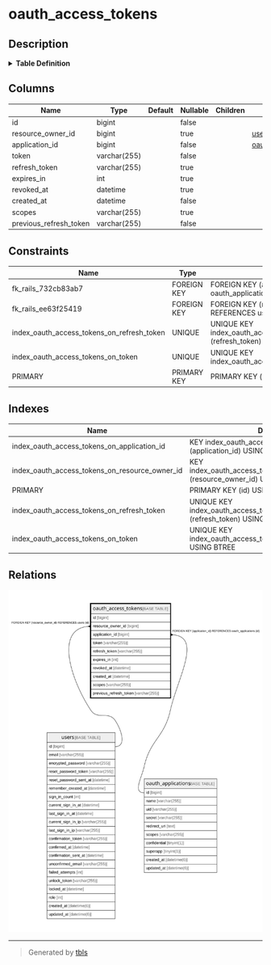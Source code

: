 # oauth_access_tokens

## Description

<details>
<summary><strong>Table Definition</strong></summary>

```sql
CREATE TABLE `oauth_access_tokens` (
  `id` bigint NOT NULL AUTO_INCREMENT,
  `resource_owner_id` bigint DEFAULT NULL,
  `application_id` bigint NOT NULL,
  `token` varchar(255) NOT NULL,
  `refresh_token` varchar(255) DEFAULT NULL,
  `expires_in` int DEFAULT NULL,
  `revoked_at` datetime DEFAULT NULL,
  `created_at` datetime NOT NULL,
  `scopes` varchar(255) DEFAULT NULL,
  `previous_refresh_token` varchar(255) NOT NULL DEFAULT '',
  PRIMARY KEY (`id`),
  UNIQUE KEY `index_oauth_access_tokens_on_token` (`token`),
  UNIQUE KEY `index_oauth_access_tokens_on_refresh_token` (`refresh_token`),
  KEY `index_oauth_access_tokens_on_application_id` (`application_id`),
  KEY `index_oauth_access_tokens_on_resource_owner_id` (`resource_owner_id`),
  CONSTRAINT `fk_rails_732cb83ab7` FOREIGN KEY (`application_id`) REFERENCES `oauth_applications` (`id`),
  CONSTRAINT `fk_rails_ee63f25419` FOREIGN KEY (`resource_owner_id`) REFERENCES `users` (`id`)
) ENGINE=InnoDB DEFAULT CHARSET=utf8mb4 COLLATE=utf8mb4_0900_ai_ci
```

</details>

## Columns

| Name                   | Type         | Default | Nullable | Children | Parents                                     | Comment |
| ---------------------- | ------------ | ------- | -------- | -------- | ------------------------------------------- | ------- |
| id                     | bigint       |         | false    |          |                                             |         |
| resource_owner_id      | bigint       |         | true     |          | [users](users.md)                           |         |
| application_id         | bigint       |         | false    |          | [oauth_applications](oauth_applications.md) |         |
| token                  | varchar(255) |         | false    |          |                                             |         |
| refresh_token          | varchar(255) |         | true     |          |                                             |         |
| expires_in             | int          |         | true     |          |                                             |         |
| revoked_at             | datetime     |         | true     |          |                                             |         |
| created_at             | datetime     |         | false    |          |                                             |         |
| scopes                 | varchar(255) |         | true     |          |                                             |         |
| previous_refresh_token | varchar(255) |         | false    |          |                                             |         |

## Constraints

| Name                                       | Type        | Definition                                                            |
| ------------------------------------------ | ----------- | --------------------------------------------------------------------- |
| fk_rails_732cb83ab7                        | FOREIGN KEY | FOREIGN KEY (application_id) REFERENCES oauth_applications (id)       |
| fk_rails_ee63f25419                        | FOREIGN KEY | FOREIGN KEY (resource_owner_id) REFERENCES users (id)                 |
| index_oauth_access_tokens_on_refresh_token | UNIQUE      | UNIQUE KEY index_oauth_access_tokens_on_refresh_token (refresh_token) |
| index_oauth_access_tokens_on_token         | UNIQUE      | UNIQUE KEY index_oauth_access_tokens_on_token (token)                 |
| PRIMARY                                    | PRIMARY KEY | PRIMARY KEY (id)                                                      |

## Indexes

| Name                                           | Definition                                                                         |
| ---------------------------------------------- | ---------------------------------------------------------------------------------- |
| index_oauth_access_tokens_on_application_id    | KEY index_oauth_access_tokens_on_application_id (application_id) USING BTREE       |
| index_oauth_access_tokens_on_resource_owner_id | KEY index_oauth_access_tokens_on_resource_owner_id (resource_owner_id) USING BTREE |
| PRIMARY                                        | PRIMARY KEY (id) USING BTREE                                                       |
| index_oauth_access_tokens_on_refresh_token     | UNIQUE KEY index_oauth_access_tokens_on_refresh_token (refresh_token) USING BTREE  |
| index_oauth_access_tokens_on_token             | UNIQUE KEY index_oauth_access_tokens_on_token (token) USING BTREE                  |

## Relations

![er](oauth_access_tokens.svg)

---

> Generated by [tbls](https://github.com/k1LoW/tbls)
